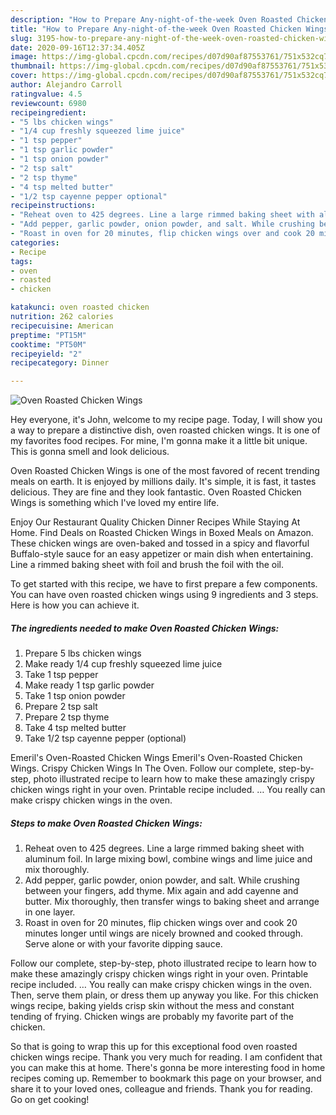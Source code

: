 ```yaml
---
description: "How to Prepare Any-night-of-the-week Oven Roasted Chicken Wings"
title: "How to Prepare Any-night-of-the-week Oven Roasted Chicken Wings"
slug: 3195-how-to-prepare-any-night-of-the-week-oven-roasted-chicken-wings
date: 2020-09-16T12:37:34.405Z
image: https://img-global.cpcdn.com/recipes/d07d90af87553761/751x532cq70/oven-roasted-chicken-wings-recipe-main-photo.jpg
thumbnail: https://img-global.cpcdn.com/recipes/d07d90af87553761/751x532cq70/oven-roasted-chicken-wings-recipe-main-photo.jpg
cover: https://img-global.cpcdn.com/recipes/d07d90af87553761/751x532cq70/oven-roasted-chicken-wings-recipe-main-photo.jpg
author: Alejandro Carroll
ratingvalue: 4.5
reviewcount: 6980
recipeingredient:
- "5 lbs chicken wings"
- "1/4 cup freshly squeezed lime juice"
- "1 tsp pepper"
- "1 tsp garlic powder"
- "1 tsp onion powder"
- "2 tsp salt"
- "2 tsp thyme"
- "4 tsp melted butter"
- "1/2 tsp cayenne pepper optional"
recipeinstructions:
- "Reheat oven to 425 degrees. Line a large rimmed baking sheet with aluminum foil. In large mixing bowl, combine wings and lime juice and mix thoroughly."
- "Add pepper, garlic powder, onion powder, and salt. While crushing between your fingers, add thyme. Mix again and add cayenne and butter. Mix thoroughly, then transfer wings to baking sheet and arrange in one layer."
- "Roast in oven for 20 minutes, flip chicken wings over and cook 20 minutes longer until wings are nicely browned and cooked through. Serve alone or with your favorite dipping sauce."
categories:
- Recipe
tags:
- oven
- roasted
- chicken

katakunci: oven roasted chicken 
nutrition: 262 calories
recipecuisine: American
preptime: "PT15M"
cooktime: "PT50M"
recipeyield: "2"
recipecategory: Dinner

---
```



![Oven Roasted Chicken Wings](https://img-global.cpcdn.com/recipes/d07d90af87553761/751x532cq70/oven-roasted-chicken-wings-recipe-main-photo.jpg)

Hey everyone, it's John, welcome to my recipe page. Today, I will show you a way to prepare a distinctive dish, oven roasted chicken wings. It is one of my favorites food recipes. For mine, I'm gonna make it a little bit unique. This is gonna smell and look delicious.

Oven Roasted Chicken Wings is one of the most favored of recent trending meals on earth. It is enjoyed by millions daily. It's simple, it is fast, it tastes delicious. They are fine and they look fantastic. Oven Roasted Chicken Wings is something which I've loved my entire life.

Enjoy Our Restaurant Quality Chicken Dinner Recipes While Staying At Home. Find Deals on Roasted Chicken Wings in Boxed Meals on Amazon. These chicken wings are oven-baked and tossed in a spicy and flavorful Buffalo-style sauce for an easy appetizer or main dish when entertaining. Line a rimmed baking sheet with foil and brush the foil with the oil.


To get started with this recipe, we have to first prepare a few components. You can have oven roasted chicken wings using 9 ingredients and 3 steps. Here is how you can achieve it.

<!--inarticleads1-->

##### The ingredients needed to make Oven Roasted Chicken Wings:

1. Prepare 5 lbs chicken wings
1. Make ready 1/4 cup freshly squeezed lime juice
1. Take 1 tsp pepper
1. Make ready 1 tsp garlic powder
1. Take 1 tsp onion powder
1. Prepare 2 tsp salt
1. Prepare 2 tsp thyme
1. Take 4 tsp melted butter
1. Take 1/2 tsp cayenne pepper (optional)


Emeril&#39;s Oven-Roasted Chicken Wings Emeril&#39;s Oven-Roasted Chicken Wings. Crispy Chicken Wings In The Oven. Follow our complete, step-by-step, photo illustrated recipe to learn how to make these amazingly crispy chicken wings right in your oven. Printable recipe included. … You really can make crispy chicken wings in the oven. 

<!--inarticleads2-->

##### Steps to make Oven Roasted Chicken Wings:

1. Reheat oven to 425 degrees. Line a large rimmed baking sheet with aluminum foil. In large mixing bowl, combine wings and lime juice and mix thoroughly.
1. Add pepper, garlic powder, onion powder, and salt. While crushing between your fingers, add thyme. Mix again and add cayenne and butter. Mix thoroughly, then transfer wings to baking sheet and arrange in one layer.
1. Roast in oven for 20 minutes, flip chicken wings over and cook 20 minutes longer until wings are nicely browned and cooked through. Serve alone or with your favorite dipping sauce.


Follow our complete, step-by-step, photo illustrated recipe to learn how to make these amazingly crispy chicken wings right in your oven. Printable recipe included. … You really can make crispy chicken wings in the oven. Then, serve them plain, or dress them up anyway you like. For this chicken wings recipe, baking yields crisp skin without the mess and constant tending of frying. Chicken wings are probably my favorite part of the chicken. 

So that is going to wrap this up for this exceptional food oven roasted chicken wings recipe. Thank you very much for reading. I am confident that you can make this at home. There's gonna be more interesting food in home recipes coming up. Remember to bookmark this page on your browser, and share it to your loved ones, colleague and friends. Thank you for reading. Go on get cooking!
